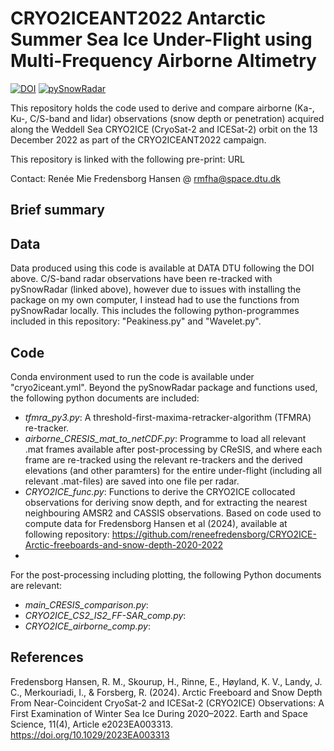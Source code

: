 # CRYO2ICEANT2022 Antarctic Summer Sea Ice Under-Flight using Multi-Frequency Airborne Altimetry
[![DOI](https://badgen.net/badge/DATA/10.11583%2FDTU.26732227/red)](https://figshare.com/s/9626392bca7b9c2a32e9) [![pySnowRadar](https://badgen.net/badge/pySnowRadar/10.5281%2Fzenodo.4071947/blue)](https://github.com/kingjml/pySnowRadar)

This repository holds the code used to derive and compare airborne (Ka-, Ku-, C/S-band and lidar) observations (snow depth or penetration) acquired along the Weddell Sea CRYO2ICE (CryoSat-2 and ICESat-2) orbit on the 13 December 2022 as part of the CRYO2ICEANT2022 campaign. 

This repository is linked with the following pre-print: URL

Contact: Renée Mie Fredensborg Hansen @ rmfha@space.dtu.dk

## Brief summary


## Data
Data produced using this code is available at DATA DTU following the DOI above. 
C/S-band radar observations have been re-tracked with pySnowRadar (linked above), however due to issues with installing the package on my own computer, I instead had to use the functions from pySnowRadar locally. This includes the following python-programmes included in this repository: "Peakiness.py" and "Wavelet.py".

## Code
Conda environment used to run the code is available under "cryo2iceant.yml". Beyond the pySnowRadar package and functions used, the following python documents are included: 
- _tfmra_py3.py_: A threshold-first-maxima-retracker-algorithm (TFMRA) re-tracker.
- _airborne_CRESIS_mat_to_netCDF.py_: Programme to load all relevant .mat frames available after post-processing by CReSIS, and where each frame are re-tracked using the relevant re-trackers and the derived elevations (and other paramters) for the entire under-flight (including all relevant .mat-files) are saved into one file per radar.
- _CRYO2ICE_func.py_: Functions to derive the CRYO2ICE collocated observations for deriving snow depth, and for extracting the nearest neighbouring AMSR2 and CASSIS observations. Based on code used to compute data for Fredensborg Hansen et al (2024), available at following repository: https://github.com/reneefredensborg/CRYO2ICE-Arctic-freeboards-and-snow-depth-2020-2022
- 
For the post-processing including plotting, the following Python documents are relevant:
- _main_CRESIS_comparison.py_:
- _CRYO2ICE_CS2_IS2_FF-SAR_comp.py_:
- _CRYO2ICE_airborne_comp.py_:

## References
Fredensborg Hansen, R. M., Skourup, H., Rinne, E., Høyland, K. V., Landy, J. C., Merkouriadi, I., & Forsberg, R. (2024). Arctic Freeboard and Snow Depth From Near-Coincident CryoSat-2 and ICESat-2 (CRYO2ICE) Observations: A First Examination of Winter Sea Ice During 2020–2022. Earth and Space Science, 11(4), Article e2023EA003313. https://doi.org/10.1029/2023EA003313
